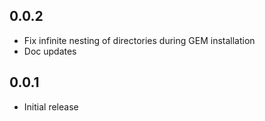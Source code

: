 ## 0.0.2

- Fix infinite nesting of directories during GEM installation
- Doc updates

## 0.0.1

- Initial release